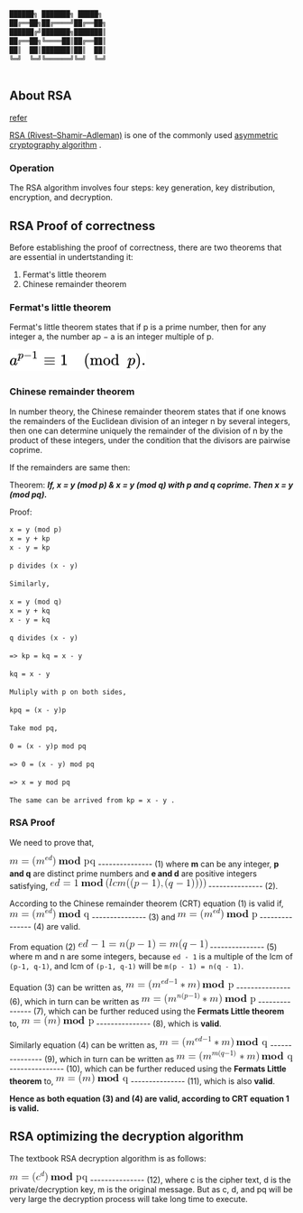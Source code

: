 ```

██████╗ ███████╗ █████╗ 
██╔══██╗██╔════╝██╔══██╗
██████╔╝███████╗███████║
██╔══██╗╚════██║██╔══██║
██║  ██║███████║██║  ██║
╚═╝  ╚═╝╚══════╝╚═╝  ╚═╝
                        
```

## About RSA

[refer](https://en.wikipedia.org/wiki/RSA_(cryptosystem))

[RSA (Rivest–Shamir–Adleman)](https://en.wikipedia.org/wiki/RSA_(cryptosystem)) is one of the commonly used  [asymmetric cryptography algorithm](https://en.wikipedia.org/wiki/Public-key_cryptography) . 

### Operation

The RSA algorithm involves four steps: key generation, key distribution, encryption, and decryption.

## RSA Proof of correctness

Before establishing the proof of correctness, there are two theorems that are essential in undertstanding it:

1. Fermat's little theorem
2. Chinese remainder theorem

### Fermat's little theorem

Fermat's little theorem states that if p is a prime number, then for any integer a, the number ap − a is an integer multiple of p.

![fermats](https://github.com/tony-josi/rsa/blob/master/res/readme_images/rsa_00.svg)

### Chinese remainder theorem

In number theory, the Chinese remainder theorem states that if one knows the remainders of the Euclidean division of an integer n by several integers, then one can determine uniquely the remainder of the division of n by the product of these integers, under the condition that the divisors are pairwise coprime.

If the remainders are same then:

Theorem: ***If, x = y (mod p) &  x = y (mod q) with p and q coprime. Then x = y (mod pq).***

Proof: 
```
x = y (mod p)
x = y + kp
x - y = kp

p divides (x - y)

Similarly,

x = y (mod q)
x = y + kq
x - y = kq

q divides (x - y)

=> kp = kq = x - y

kq = x - y

Muliply with p on both sides,

kpq = (x - y)p

Take mod pq,

0 = (x - y)p mod pq

=> 0 = (x - y) mod pq

=> x = y mod pq

The same can be arrived from kp = x - y .

```

### RSA Proof

We need to prove that,

![rsa](https://github.com/tony-josi/rsa/blob/master/res/readme_images/rsa_02.gif) --------------- (1) where **m** can be any integer, **p and q** are distinct prime numbers and **e and d** are positive integers satisfying, ![rsa](https://github.com/tony-josi/rsa/blob/master/res/readme_images/rsa_05.gif) --------------- (2).

According to the Chinese remainder theorem (CRT) equation (1) is valid if, ![rsa](https://github.com/tony-josi/rsa/blob/master/res/readme_images/rsa_03.gif) --------------- (3) and ![rsa](https://github.com/tony-josi/rsa/blob/master/res/readme_images/rsa_04.gif) --------------- (4) are valid.

From equation (2) ![rsa](https://github.com/tony-josi/rsa/blob/master/res/readme_images/rsa_06.gif) --------------- (5) where m and n are some integers, because `ed - 1` is a multiple of the lcm of `(p-1, q-1)`, and lcm of `(p-1, q-1)` will be `m(p - 1) = n(q - 1)`.

Equation (3) can be written as, ![rsa](https://github.com/tony-josi/rsa/blob/master/res/readme_images/rsa_07.gif) --------------- (6), which in turn can be written as ![rsa](https://github.com/tony-josi/rsa/blob/master/res/readme_images/rsa_08.gif) --------------- (7), which can be further reduced using the **Fermats Little theorem** to, ![rsa](https://github.com/tony-josi/rsa/blob/master/res/readme_images/rsa_09.gif) --------------- (8), which is **valid**.

Similarly equation (4) can be written as, ![rsa](https://github.com/tony-josi/rsa/blob/master/res/readme_images/rsa_10.gif) --------------- (9), which in turn can be written as ![rsa](https://github.com/tony-josi/rsa/blob/master/res/readme_images/rsa_11.gif) --------------- (10), which can be further reduced using the **Fermats Little theorem** to, ![rsa](https://github.com/tony-josi/rsa/blob/master/res/readme_images/rsa_12.gif) --------------- (11), which is also **valid**.

**Hence as both equation (3) and (4) are valid, according to CRT equation 1 is valid.**

## RSA optimizing the decryption algorithm

The textbook RSA decryption algorithm is as follows:

![rsa](https://github.com/tony-josi/rsa/blob/master/res/readme_images/rsa_13.gif) --------------- (12),
where c is the cipher text, d is the private/decryption key, m is the original message. But as c, d, and pq will be very large the decryption process will take long time to execute.